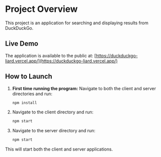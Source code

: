 # Project Overview

This project is an application for searching and displaying results from DuckDuckGo.

## Live Demo

The application is available to the public at: [https://duckduckgo-liard.vercel.app/](https://duckduckgo-liard.vercel.app/)

## How to Launch

1. **First time running the program:** Navigate to both the client and server directories and run:
   ```sh
   npm install
   ```

2. Navigate to the client directory and run:
   ```sh
   npm start
   ```

3. Navigate to the server directory and run:
   ```sh
   npm start
   ```

This will start both the client and server applications.
